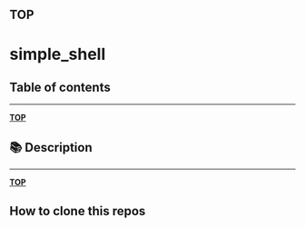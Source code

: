 

## TOP

# simple_shell

## Table of contents

---

**[TOP](https://github.com/loicleguen/holbertonschool-printf/blob/main/README.md#top)**

## 📚 Description

---

**[TOP](https://github.com/loicleguen/holbertonschool-printf/blob/main/README.md#top)**

## How to clone this repos

